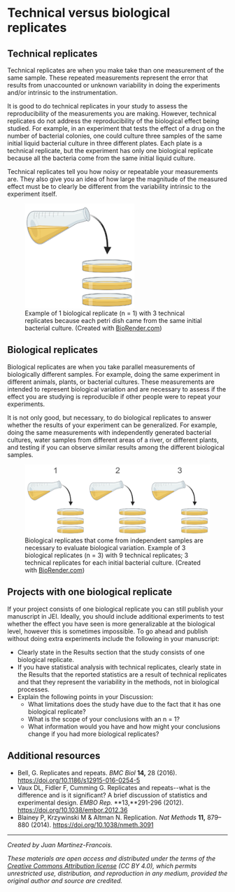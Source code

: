 # Technical versus biological replicates



## Technical replicates

Technical replicates are when you make take than one measurement of the same sample. These repeated measurements represent the error that results from unaccounted or unknown variability in doing the experiments and/or intrinsic to the instrumentation. 

It is good to do technical replicates in your study to assess the reproducibility of the measurements you are making. However, technical replicates do not address the reproducibility of the biological effect being studied. For example, in an experiment that tests the effect of a drug on the number of bacterial colonies, one could culture three samples of the same initial liquid bacterial culture in three different plates. Each plate is a technical replicate, but the experiment has only one biological replicate because all the bacteria come from the same initial liquid culture. 

Technical replicates tell you how noisy or repeatable your measurements are. They also give you an idea of how large the magnitude of the measured effect must be to clearly be different from the variability intrinsic to the experiment itself.

<figure>
    <img src="assets/tech-replicates.png"
         width="250"
         alt="Technical replicates example">
    <figcaption>Example of 1 biological replicate (n = 1) with 3 technical replicates because each petri dish came from the same initial bacterial culture. (Created with <a href="https://biorender.com">BioRender.com</a>)</figcaption>
</figure>



## Biological replicates

Biological replicates are when you take parallel measurements of biologically different samples. For example, doing the same experiment in different animals, plants, or bacterial cultures. These measurements are intended to represent biological variation and are necessary to assess if the effect you are studying is reproducible if other people were to repeat your experiments.

It is not only good, but necessary, to do biological replicates to answer whether the results of your experiment can be generalized. For example, doing the same measurements with independently generated bacterial cultures, water samples from different areas of a river, or different plants, and testing if you can observe similar results among the different biological samples.



<figure>
    <img src="assets/bio-replicates.png"
         width="600"
         alt="Biological replicates example">
    <figcaption>Biological replicates that come from independent samples are necessary to evaluate biological variation. Example of 3 biological replicates (n = 3) with 9 technical replicates; 3 technical replicates for each initial bacterial culture. (Created with <a href="https://biorender.com">BioRender.com</a>)</figcaption>
</figure>


## Projects with one biological replicate

If your project consists of one biological replicate you can still publish your manuscript in JEI. Ideally, you should include additional experiments to test whether the effect you have seen is more generalizable at the biological level, however this is sometimes impossible. To go ahead and publish without doing extra experiments include the following in your manuscript:

- Clearly state in the Results section that the study consists of one biological replicate.
- If you have statistical analysis with technical replicates, clearly state in the Results that the reported statistics are a result of technical replicates and that they represent the variability in the methods, not in biological processes.
- Explain the following points in your Discussion:
  - What limitations does the study have due to the fact that it has one biological replicate?
  - What is the scope of your conclusions with an n = 1?
  - What information would you have and how might your conclusions change if you had more biological replicates?



## Additional resources
- Bell, G. Replicates and repeats. *BMC Biol* **14,** 28 (2016). https://doi.org/10.1186/s12915-016-0254-5
- Vaux DL, Fidler F, Cumming G. Replicates and repeats--what is the difference and is it significant? A brief discussion of statistics and experimental design. *EMBO Rep.*  **13,**291-296 (2012). https://doi.org/10.1038/embor.2012.36
- Blainey P, Krzywinski M & Altman N.  Replication. *Nat Methods* **11,** 879–880 (2014). https://doi.org/10.1038/nmeth.3091


---
*Created by Juan Martinez-Francois.*

*These materials are open access and distributed under the terms of the [Creative Commons Attribution license](https://creativecommons.org/licenses/by/4.0/) (CC BY 4.0), which permits unrestricted use, distribution, and reproduction in any medium, provided the original author and source are credited.*

